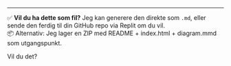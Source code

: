 ---

✅ **Vil du ha dette som fil?** Jeg kan generere den direkte som `.md`, eller sende den ferdig til din GitHub repo via Replit om du vil.  
📦 Alternativ: Jeg lager en ZIP med README + index.html + diagram.mmd som utgangspunkt.

Vil du det?
